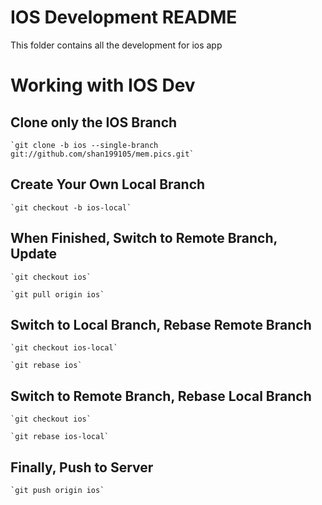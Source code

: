 # IOS Development README

This folder contains all the development for ios app


# Working with IOS Dev

## Clone only the IOS Branch 

	`git clone -b ios --single-branch git://github.com/shan199105/mem.pics.git`


## Create Your Own Local Branch

	`git checkout -b ios-local`

## When Finished, Switch to Remote Branch, Update

	`git checkout ios`

	`git pull origin ios`

## Switch to Local Branch, Rebase Remote Branch

	`git checkout ios-local`
	
	`git rebase ios`

## Switch to Remote Branch, Rebase Local Branch

	`git checkout ios`

	`git rebase ios-local`


## Finally, Push to Server

	`git push origin ios`
